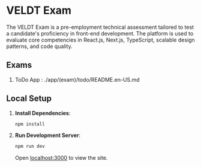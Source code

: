 # VELDT Exam

The VELDT Exam is a pre-employment technical assessment tailored to test a candidate's proficiency in front-end development. 
The platform is used to evaluate core competencies in React.js, Next.js, TypeScript, scalable design patterns, and code quality.

## Exams

1. ToDo App : ./app/(exam)/todo/README.en-US.md

## Local Setup

1. **Install Dependencies**:

   ```sh
   npm install
   ```

2. **Run Development Server**:

   ```sh
   npm run dev
   ```

   Open [localhost:3000](http://localhost:3000) to view the site.
